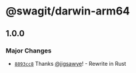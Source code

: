 # @swagit/darwin-arm64

## 1.0.0

### Major Changes

- [`8893cc8`](https://github.com/jigsawye/swagit/commit/8893cc8b6f81fcf785cd27d4cc8fbb87f3e62d1d) Thanks [@jigsawye](https://github.com/jigsawye)! - Rewrite in Rust
